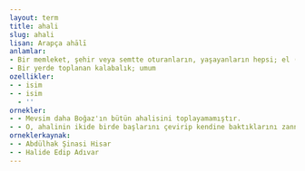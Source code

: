 ```yaml
---
layout: term
title: ahali
slug: ahali
lisan: Arapça ahālī
anlamlar:
- Bir memleket, şehir veya semtte oturanların, yaşayanların hepsi; el (III), halk (I)
- Bir yerde toplanan kalabalık; umum
ozellikler:
- - isim
- - isim
  - ''
ornekler:
- - Mevsim daha Boğaz'ın bütün ahalisini toplayamamıştır.
- - O, ahalinin ikide birde başlarını çevirip kendine baktıklarını zannediyordu, avuçları soğuyor, şakakları terliyordu.
orneklerkaynak:
- - Abdülhak Şinasi Hisar
- - Halide Edip Adıvar
---
```

